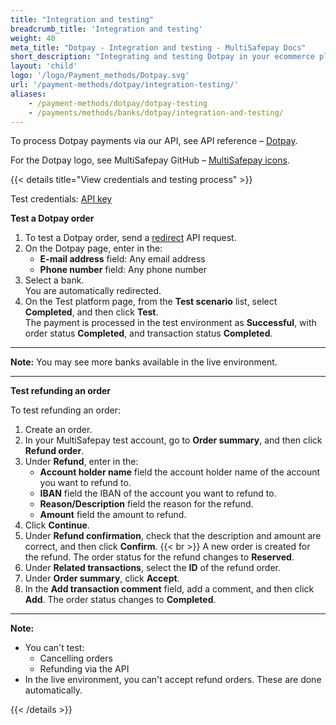 ```yaml
---
title: "Integration and testing"
breadcrumb_title: 'Integration and testing'
weight: 40
meta_title: "Dotpay - Integration and testing - MultiSafepay Docs"
short_description: "Integrating and testing Dotpay in your ecommerce platform"
layout: 'child'
logo: '/logo/Payment_methods/Dotpay.svg'
url: '/payment-methods/dotpay/integration-testing/'
aliases:
    - /payment-methods/dotpay/dotpay-testing
    - /payments/methods/banks/dotpay/integration-and-testing/
---
```


To process Dotpay payments via our API, see API reference – [Dotpay](/api/#dotpay).

For the Dotpay logo, see MultiSafepay GitHub – [MultiSafepay icons](https://github.com/MultiSafepay/MultiSafepay-icons).

{{< details title="View credentials and testing process" >}}

Test credentials: [API key](/account/site-id-api-key-secure-code/)

**Test a Dotpay order**

1. To test a Dotpay order, send a [redirect](/api/#dotpay) API request.
2. On the Dotpay page, enter in the:
    - **E-mail address** field: Any email address
    - **Phone number** field: Any phone number
3. Select a bank.  
  You are automatically redirected.
4. On the Test platform page, from the **Test scenario** list, select **Completed**, and then click **Test**.  
  The payment is processed in the test environment as **Successful**, with order status **Completed**, and transaction status **Completed**.

---

**Note:** You may see more banks available in the live environment.

---

**Test refunding an order**

To test refunding an order:

1. Create an order. 
2. In your MultiSafepay test account, go to **Order summary**, and then click **Refund order**.
3. Under **Refund**, enter in the:
    - **Account holder name** field the account holder name of the account you want to refund to. 
    - **IBAN** field the IBAN of the account you want to refund to.
    - **Reason/Description** field the reason for the refund. 
    - **Amount** field the amount to refund.
4. Click **Continue**.
5. Under **Refund confirmation**, check that the description and amount are correct, and then click **Confirm**.
  {{< br >}} A new order is created for the refund. The order status for the refund changes to **Reserved**.
6. Under **Related transactions**, select the **ID** of the refund order.
7. Under **Order summary**, click **Accept**.
8. In the **Add transaction comment** field, add a comment, and then click **Add**.
  The order status changes to **Completed**.

---

**Note:** 

- You can't test:
  - Cancelling orders
  - Refunding via the API
- In the live environment, you can't accept refund orders. These are done automatically.

{{< /details >}}